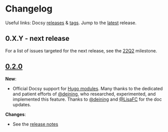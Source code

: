 # Changelog

Useful links: Docsy [releases][] & [tags][]. Jump to the [latest][] release.

## 0.X.Y - next release

For a list of issues targeted for the next release, see the [22Q2][] milestone.

## [0.2.0][]

**New**:

- Official Docsy support for [Hugo modules][]. Many thanks to the dedicated and
  patient efforts of [@deining][], who researched, experimented, and implemented
  this feature. Thanks to [@deining][] and [@LisaFC][] for the doc updates.

**Changes**:

- See the [release notes][0.2.0]


[@deining]: https://github.com/deining
[@LisaFC]: https://github.com/LisaFC
[0.2.0]: https://github.com/google/docsy/releases/v0.2.0
[22Q2]: https://github.com/google/docsy/milestone/3
[Hugo modules]: https://gohugo.io/hugo-modules/
[latest]: https://github.com/google/docsy/releases/latest
[releases]: https://github.com/google/docsy/releases
[tags]: https://github.com/google/docsy/tags
